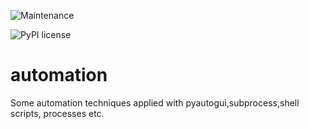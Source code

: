 ![Maintenance](https://img.shields.io/badge/Maintained%3F-yes-green.svg)

![PyPI license](https://img.shields.io/pypi/l/ansicolortags.svg)

# automation

Some automation techniques applied with pyautogui,subprocess,shell scripts, processes etc.

